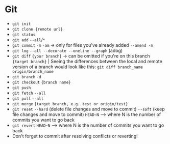 # Git

- `git init`
- `git clone {remote url}`
- `git status`
- `git add` `--all`/`*`
- `git commit` `-m` `-am` -> only for files you've already added `--amend -m`
- `git log` `--all --decorate --oneline --graph` (adog)
- `git diff` `{your branch}` -> can be omitted if you're on this branch `{target branch}` | Seeing the differences between the local and remote version of a branch would look like this: `git diff branch_name origin/branch_name`
- `git branch` `-d` 
- `git checkout` `{branch name}` 
- `git push`
- `git fetch` `--all`
- `git pull` `--all`
- `git merge` `{target branch, e.g. test or origin/test}`
- `git reset` `--hard` (delete file changes and move to commit) `--soft` (keep file changes and move to commit) `HEAD~N` --> where N is the number of commits you want to go back
- `git revert` `HEAD~N` --> where N is the number of commits you want to go back
- Don't forget to commit after resolving conflicts or reverting!